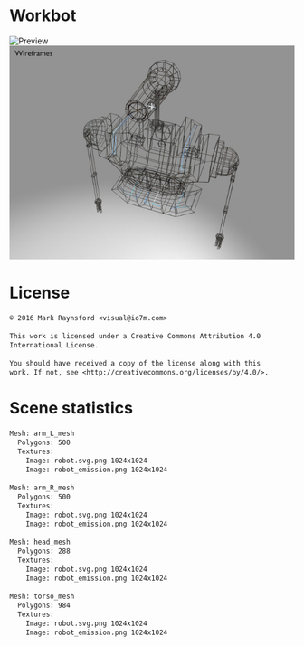 Workbot
===

![Preview](preview_preview_all.jpg)
![Preview](preview_preview_wire.jpg)


License
===

```
© 2016 Mark Raynsford <visual@io7m.com>

This work is licensed under a Creative Commons Attribution 4.0
International License.

You should have received a copy of the license along with this
work. If not, see <http://creativecommons.org/licenses/by/4.0/>.

```

Scene statistics
===

```
Mesh: arm_L_mesh
  Polygons: 500
  Textures:
    Image: robot.svg.png 1024x1024
    Image: robot_emission.png 1024x1024

Mesh: arm_R_mesh
  Polygons: 500
  Textures:
    Image: robot.svg.png 1024x1024
    Image: robot_emission.png 1024x1024

Mesh: head_mesh
  Polygons: 288
  Textures:
    Image: robot.svg.png 1024x1024
    Image: robot_emission.png 1024x1024

Mesh: torso_mesh
  Polygons: 984
  Textures:
    Image: robot.svg.png 1024x1024
    Image: robot_emission.png 1024x1024

```

